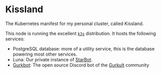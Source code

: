 # Kissland
The Kubernetes manifest for my personal cluster, called Kissland.

This node is running the excellent [`k3s`](https://k3s.io/) distribution. It hosts the following services:
- PostgreSQL database: more of a utility service, this is the database powering most other services.
- Luna: Our private instance of [StarBot](https://git.akarys.me/StarBot).
- [Gurkbot](https://github.com/gurkult/gurkbot/): The open source Discord bot of the [Gurkult](https://gurkult.com) community
